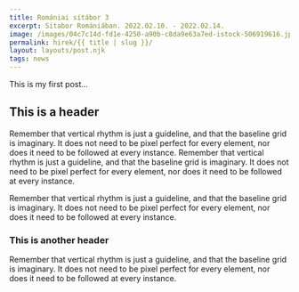 ```yaml
---
title: Romániai sítábor 3
excerpt: Sitabor Romániában. 2022.02.10. - 2022.02.14.
image: /images/04c7c14d-fd1e-4250-a90b-c8da9e63a7ed-istock-506919616.jpg
permalink: hirek/{{ title | slug }}/
layout: layouts/post.njk
tags: news
---
```


This is my first post...

## This is a header

Remember that vertical rhythm is just a guideline, and that the baseline grid is imaginary. It does not need to be pixel perfect for every element, nor does it need to be followed at every instance. Remember that vertical rhythm is just a guideline, and that the baseline grid is imaginary. It does not need to be pixel perfect for every element, nor does it need to be followed at every instance.

Remember that vertical rhythm is just a guideline, and that the baseline grid is imaginary. It does not need to be pixel perfect for every element, nor does it need to be followed at every instance.

### This is another header

Remember that vertical rhythm is just a guideline, and that the baseline grid is imaginary. It does not need to be pixel perfect for every element, nor does it need to be followed at every instance.
